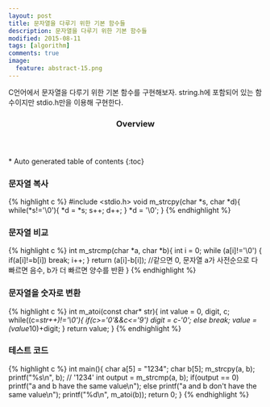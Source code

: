 ```yaml
---
layout: post
title: 문자열을 다루기 위한 기본 함수들
description: 문자열을 다루기 위한 기본 함수들 
modified: 2015-08-11
tags: [algorithm]
comments: true
image:
  feature: abstract-15.png
---
```


C언어에서 문자열을 다루기 위한 기본 함수를 구현해보자. string.h에 포함되어 있는 함수이지만 stdio.h만을 이용해 구현한다. 

<section id="table-of-contents" class="toc">
  <header>
    <h3>Overview</h3>
  </header>
<div id="drawer" markdown="1">
*  Auto generated table of contents
{:toc}
</div>
</section><!-- /#table-of-contents -->


### 문자열 복사

{% highlight c %}
#include <stdio.h>
void m_strcpy(char *s, char *d){
    while(*s!='\0'){
        *d = *s;
        s++;
        d++;
    }
    *d = '\0';
}
{% endhighlight %}

### 문자열 비교

{% highlight c %}
int m_strcmp(char *a, char *b){
    int i = 0;
    while (a[i]!='\0') {
        if(a[i]!=b[i])
            break;
        i++;
    }
    return (a[i]-b[i]); //같으면 0, 문자열 a가 사전순으로 다 빠르면 음수, b가 더 빠르면 양수를 반환
}
{% endhighlight %}

### 문자열을 숫자로 변환

{% highlight c %}
int m_atoi(const char* str){
    int value = 0, digit, c;
    while((c=*str++)!='\0'){
        if(c>='0'&&c<='9')
            digit = c-'0';
        else
            break;
        value = (value*10)+digit;
    }
    return value;
}
{% endhighlight %}

### 테스트 코드 

{% highlight c %}
int main(){
    char a[5] = "1234";
    char b[5];
    m_strcpy(a, b);
    printf("%s\n", b); // '1234'
    int output = m_strcmp(a, b);
    if(output == 0)
        printf("a and b have the same value\n");
    else
        printf("a and b don't have the same value\n");
    printf("%d\n", m_atoi(b));
    return 0;
}
{% endhighlight %}
